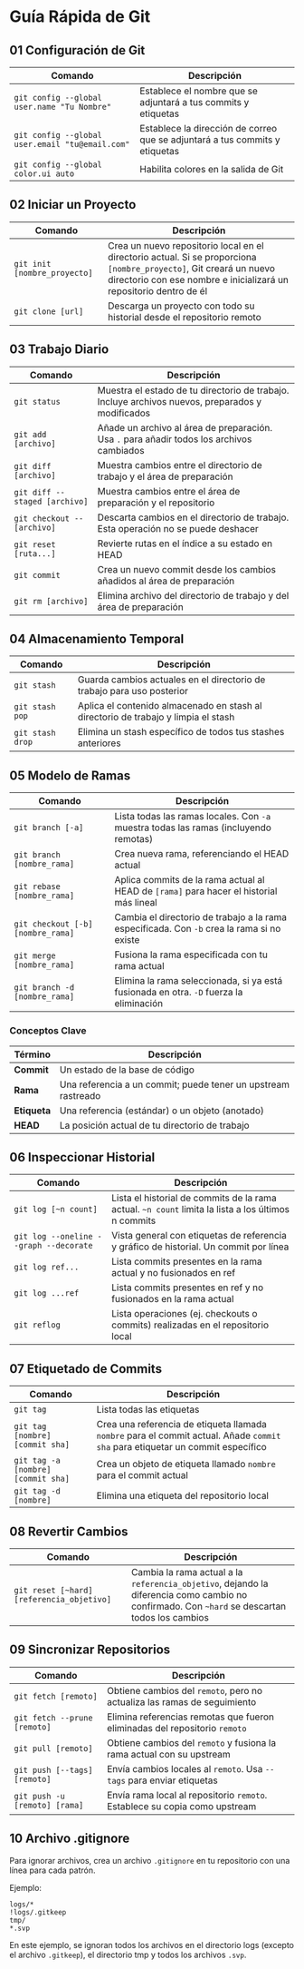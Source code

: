 # Guía Rápida de Git

## 01 Configuración de Git

| Comando | Descripción |
|---------|-------------|
| `git config --global user.name "Tu Nombre"` | Establece el nombre que se adjuntará a tus commits y etiquetas |
| `git config --global user.email "tu@email.com"` | Establece la dirección de correo que se adjuntará a tus commits y etiquetas |
| `git config --global color.ui auto` | Habilita colores en la salida de Git |

## 02 Iniciar un Proyecto

| Comando | Descripción |
|---------|-------------|
| `git init [nombre_proyecto]` | Crea un nuevo repositorio local en el directorio actual. Si se proporciona `[nombre_proyecto]`, Git creará un nuevo directorio con ese nombre e inicializará un repositorio dentro de él |
| `git clone [url]` | Descarga un proyecto con todo su historial desde el repositorio remoto |

## 03 Trabajo Diario

| Comando | Descripción |
|---------|-------------|
| `git status` | Muestra el estado de tu directorio de trabajo. Incluye archivos nuevos, preparados y modificados |
| `git add [archivo]` | Añade un archivo al área de preparación. Usa `.` para añadir todos los archivos cambiados |
| `git diff [archivo]` | Muestra cambios entre el directorio de trabajo y el área de preparación |
| `git diff --staged [archivo]` | Muestra cambios entre el área de preparación y el repositorio |
| `git checkout -- [archivo]` | Descarta cambios en el directorio de trabajo. Esta operación no se puede deshacer |
| `git reset [ruta...]` | Revierte rutas en el índice a su estado en HEAD |
| `git commit` | Crea un nuevo commit desde los cambios añadidos al área de preparación |
| `git rm [archivo]` | Elimina archivo del directorio de trabajo y del área de preparación |

## 04 Almacenamiento Temporal

| Comando | Descripción |
|---------|-------------|
| `git stash` | Guarda cambios actuales en el directorio de trabajo para uso posterior |
| `git stash pop` | Aplica el contenido almacenado en stash al directorio de trabajo y limpia el stash |
| `git stash drop` | Elimina un stash específico de todos tus stashes anteriores |

## 05 Modelo de Ramas

| Comando | Descripción |
|---------|-------------|
| `git branch [-a]` | Lista todas las ramas locales. Con `-a` muestra todas las ramas (incluyendo remotas) |
| `git branch [nombre_rama]` | Crea nueva rama, referenciando el HEAD actual |
| `git rebase [nombre_rama]` | Aplica commits de la rama actual al HEAD de `[rama]` para hacer el historial más lineal |
| `git checkout [-b] [nombre_rama]` | Cambia el directorio de trabajo a la rama especificada. Con `-b` crea la rama si no existe |
| `git merge [nombre_rama]` | Fusiona la rama especificada con tu rama actual |
| `git branch -d [nombre_rama]` | Elimina la rama seleccionada, si ya está fusionada en otra. `-D` fuerza la eliminación |

### Conceptos Clave

| Término | Descripción |
|---------|-------------|
| **Commit** | Un estado de la base de código |
| **Rama** | Una referencia a un commit; puede tener un upstream rastreado |
| **Etiqueta** | Una referencia (estándar) o un objeto (anotado) |
| **HEAD** | La posición actual de tu directorio de trabajo |

## 06 Inspeccionar Historial

| Comando | Descripción |
|---------|-------------|
| `git log [~n count]` | Lista el historial de commits de la rama actual. `~n count` limita la lista a los últimos n commits |
| `git log --oneline --graph --decorate` | Vista general con etiquetas de referencia y gráfico de historial. Un commit por línea |
| `git log ref...` | Lista commits presentes en la rama actual y no fusionados en ref |
| `git log ...ref` | Lista commits presentes en ref y no fusionados en la rama actual |
| `git reflog` | Lista operaciones (ej. checkouts o commits) realizadas en el repositorio local |

## 07 Etiquetado de Commits

| Comando | Descripción |
|---------|-------------|
| `git tag` | Lista todas las etiquetas |
| `git tag [nombre] [commit sha]` | Crea una referencia de etiqueta llamada `nombre` para el commit actual. Añade `commit sha` para etiquetar un commit específico |
| `git tag -a [nombre] [commit sha]` | Crea un objeto de etiqueta llamado `nombre` para el commit actual |
| `git tag -d [nombre]` | Elimina una etiqueta del repositorio local |

## 08 Revertir Cambios

| Comando | Descripción |
|---------|-------------|
| `git reset [~hard] [referencia_objetivo]` | Cambia la rama actual a la `referencia_objetivo`, dejando la diferencia como cambio no confirmado. Con `~hard` se descartan todos los cambios |

## 09 Sincronizar Repositorios

| Comando | Descripción |
|---------|-------------|
| `git fetch [remoto]` | Obtiene cambios del `remoto`, pero no actualiza las ramas de seguimiento |
| `git fetch --prune [remoto]` | Elimina referencias remotas que fueron eliminadas del repositorio `remoto` |
| `git pull [remoto]` | Obtiene cambios del `remoto` y fusiona la rama actual con su upstream |
| `git push [--tags] [remoto]` | Envía cambios locales al `remoto`. Usa `--tags` para enviar etiquetas |
| `git push -u [remoto] [rama]` | Envía rama local al repositorio `remoto`. Establece su copia como upstream |

## 10 Archivo .gitignore

Para ignorar archivos, crea un archivo `.gitignore` en tu repositorio con una línea para cada patrón.

Ejemplo:
```
logs/*
!logs/.gitkeep
tmp/
*.svp
```

En este ejemplo, se ignoran todos los archivos en el directorio logs (excepto el archivo `.gitkeep`), el directorio tmp y todos los archivos `.svp`.
